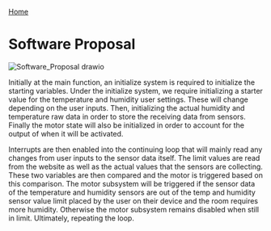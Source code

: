 [Home](/index.md)

# **Software Proposal**

![Software_Proposal drawio](https://github.com/Team-309-Weather-Station/EGR314-Spring2024-Team309.github.io/assets/157083379/25cd78c9-edee-48e0-b182-057ef2b2f4b1)

Initially at the main function, an initialize system is required to initialize the starting variables.  Under the initialize system, we require initializing a starter value for the temperature and humidity user settings. These will change depending on the user inputs. Then, initializing the actual humidity and temperature raw data in order to store the receiving data from sensors. Finally the motor state will also be initialized in order to account for the output of when it will be activated.

Interrupts are then enabled into the continuing loop that will mainly read any changes from user inputs to the sensor data itself. The limit values are read from the website as well as the actual values that the sensors are collecting. These two variables are then compared and the motor is triggered based on this comparison. The motor subsystem will be triggered if the sensor data of the temperature and humidity sensors are out of the temp and humidity sensor value limit placed by the user on their device and the room requires more humidity. Otherwise the motor subsystem remains disabled when still in limit. Ultimately, repeating the loop.


